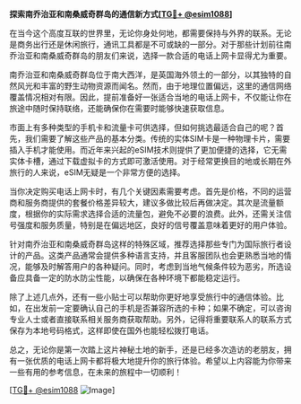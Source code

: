 **探索南乔治亚和南桑威奇群岛的通信新方式[[TG💪+ @esim1088](https://t.me/s/esim1088)]**

在当今这个高度互联的世界里，无论你身处何地，都需要保持与外界的联系。无论是商务出行还是休闲旅行，通讯工具都是不可或缺的一部分。对于那些计划前往南乔治亚和南桑威奇群岛的朋友们来说，选择一款合适的电话上网卡显得尤为重要。

南乔治亚和南桑威奇群岛位于南大西洋，是英国海外领土的一部分，以其独特的自然风光和丰富的野生动物资源而闻名。然而，由于地理位置偏远，这里的通信网络覆盖情况相对有限。因此，提前准备好一张适合当地的电话上网卡，不仅能让你在旅途中随时保持联络，还能确保你在需要时能够快速获取信息。

市面上有多种类型的手机卡和流量卡可供选择，但如何挑选最适合自己的呢？首先，我们需要了解这些产品的基本分类。传统的实体SIM卡是一种物理卡片，需要插入手机才能使用。而近年来兴起的eSIM技术则提供了更加便捷的选择，它无需实体卡槽，通过下载虚拟卡的方式即可激活使用。对于经常更换目的地或长期在外旅行的人来说，eSIM无疑是一个非常方便的选择。

当你决定购买电话上网卡时，有几个关键因素需要考虑。首先是价格，不同的运营商和服务商提供的套餐价格差异较大，建议多做比较后再做决定。其次是流量额度，根据你的实际需求选择合适的流量包，避免不必要的浪费。此外，还需关注信号强度和服务质量，特别是在偏远地区，良好的信号覆盖意味着更好的用户体验。

针对南乔治亚和南桑威奇群岛这样的特殊区域，推荐选择那些专门为国际旅行者设计的产品。这类产品通常会提供多种语言支持，并且客服团队也会更熟悉当地的情况，能够及时解答用户的各种疑问。同时，考虑到当地气候条件较为恶劣，所选设备应具备一定的防水防尘性能，以确保在各种环境下都能稳定运行。

除了上述几点外，还有一些小贴士可以帮助你更好地享受旅行中的通信体验。比如，在出发前一定要确认自己的手机是否兼容所选的卡种；如果不确定，可以咨询专业人士或者直接联系相关服务商获取帮助。另外，记得将重要联系人的联系方式保存为本地号码格式，这样即使在国外也能轻松拨打电话。

总之，无论你是第一次踏上这片神秘土地的新手，还是已经多次造访的老朋友，拥有一张优质的电话上网卡都将极大地提升你的旅行体验。希望以上内容能为你带来一些有用的参考信息，在未来的旅程中一切顺利！

[[TG💪+ @esim1088](https://t.me/s/esim1088) ![Image](https://i.postimg.cc/4NQfJmqS/Snipaste-2025-05-13-00-14-12.png)]